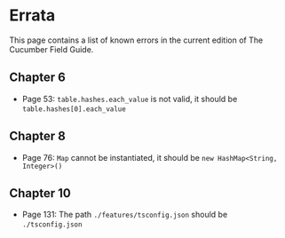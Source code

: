 # Errata

This page contains a list of known errors in the current edition of The Cucumber Field Guide.

## Chapter 6
- Page 53: `table.hashes.each_value` is not valid, it should be `table.hashes[0].each_value`

## Chapter 8
- Page 76: `Map` cannot be instantiated, it should be `new HashMap<String, Integer>()`

## Chapter 10
- Page 131: The path `./features/tsconfig.json` should be `./tsconfig.json`
